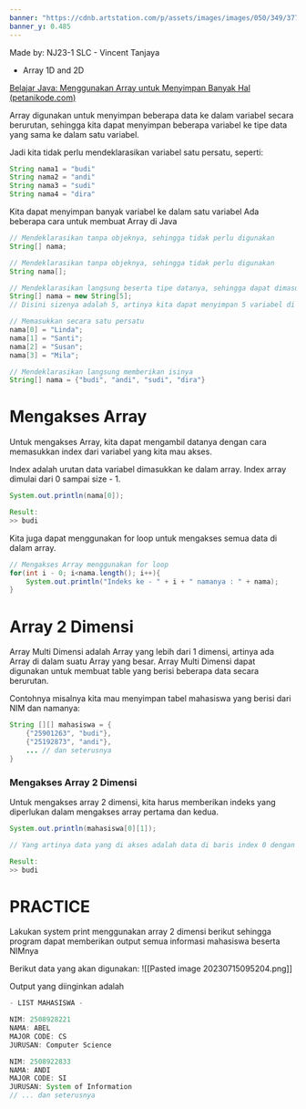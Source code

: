 ```yaml
---
banner: "https://cdnb.artstation.com/p/assets/images/images/050/349/377/large/ian-worrel-mystery-shack-ext.jpg?1654638662"
banner_y: 0.485
---
```

Made by: NJ23-1 SLC - Vincent Tanjaya
- Array 1D and 2D

[Belajar Java: Menggunakan Array untuk Menyimpan Banyak Hal (petanikode.com)](https://www.petanikode.com/java-array/)

Array digunakan untuk menyimpan beberapa data ke dalam variabel secara berurutan, sehingga kita dapat menyimpan beberapa variabel ke tipe data yang sama ke dalam satu variabel.

Jadi kita tidak perlu mendeklarasikan variabel satu persatu, seperti:

```java
String nama1 = "budi"
String nama2 = "andi"
String nama3 = "sudi"
String nama4 = "dira"
```

Kita dapat menyimpan banyak variabel ke dalam satu variabel
Ada beberapa cara untuk membuat Array di Java
```java
// Mendeklarasikan tanpa objeknya, sehingga tidak perlu digunakan 
String[] nama;

// Mendeklarasikan tanpa objeknya, sehingga tidak perlu digunakan 
String nama[];

// Mendeklarasikan langsung beserta tipe datanya, sehingga dapat dimasukkan dengan beberapa variabel tipe data yang sama. 
String[] nama = new String[5];
// Disini sizenya adalah 5, artinya kita dapat menyimpan 5 variabel di tipe data tersebut, sehingga indeks array yang diakses dapat dimulai dari 0 hingga 4 (size - 1)

// Memasukkan secara satu persatu
nama[0] = "Linda";
nama[1] = "Santi";
nama[2] = "Susan";
nama[3] = "Mila";

// Mendeklarasikan langsung memberikan isinya
String[] nama = {"budi", "andi", "sudi", "dira"}

```

# Mengakses Array
Untuk mengakses Array, kita dapat mengambil datanya dengan cara memasukkan index dari variabel yang kita mau akses. 

Index adalah urutan data variabel dimasukkan ke dalam array. Index array dimulai dari 0 sampai size - 1.
```java
System.out.println(nama[0]);

Result:
>> budi
```

Kita juga dapat menggunakan for loop untuk mengakses semua data di dalam array.

```java
// Mengakses Array menggunakan for loop
for(int i - 0; i<nama.length(); i++){
	System.out.println("Indeks ke - " + i + " namanya : " + nama);
}
```



# Array 2 Dimensi
Array Multi Dimensi adalah Array yang lebih dari 1 dimensi, artinya ada Array di dalam suatu Array yang besar. Array Multi Dimensi dapat digunakan untuk membuat table yang berisi beberapa data secara berurutan.

Contohnya misalnya kita mau menyimpan tabel mahasiswa yang berisi dari NIM dan namanya:
``` java
String [][] mahasiswa = {
	{"25901263", "budi"},
	{"25192873", "andi"},
	... // dan seterusnya
}
```

### Mengakses Array 2 Dimensi
Untuk mengakses array 2 dimensi, kita harus memberikan indeks yang diperlukan dalam mengakses array pertama dan kedua.
```java
System.out.println(mahasiswa[0][1]);

// Yang artinya data yang di akses adalah data di baris index 0 dengan kolom index 1, yaitu budi

Result:
>> budi
```

# PRACTICE
Lakukan system print menggunakan array 2 dimensi berikut sehingga program dapat memberikan output semua informasi mahasiswa beserta NIMnya

Berikut data yang akan digunakan:
![[Pasted image 20230715095204.png]]

Output yang diinginkan adalah

```java
- LIST MAHASISWA -

NIM: 2508928221
NAMA: ABEL
MAJOR CODE: CS
JURUSAN: Computer Science

NIM: 2508922833
NAMA: ANDI
MAJOR CODE: SI
JURUSAN: System of Information
// ... dan seterusnya
```

